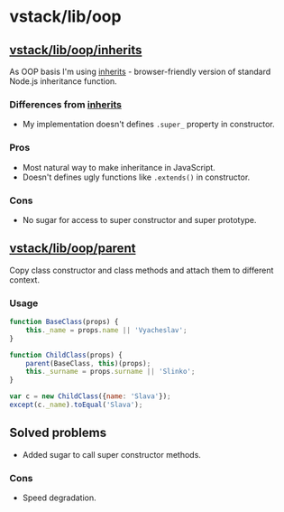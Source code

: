 # vstack/lib/oop

## [vstack/lib/oop/inherits]

As OOP basis I'm using [inherits] - browser-friendly version of standard Node.js
inheritance function.

### Differences from [inherits]

* My implementation doesn't defines `.super_` property in constructor.

### Pros

* Most natural way to make inheritance in JavaScript.
* Doesn't defines ugly functions like `.extends()` in constructor.

### Cons

* No sugar for access to super constructor and super prototype.


## [vstack/lib/oop/parent]

Copy class constructor and class methods and attach them to different context.

### Usage

```js
function BaseClass(props) {
    this._name = props.name || 'Vyacheslav';
}

function ChildClass(props) {
    parent(BaseClass, this)(props);
    this._surname = props.surname || 'Slinko';
}

var c = new ChildClass({name: 'Slava'});
except(c._name).toEqual('Slava');
```

## Solved problems

* Added sugar to call super constructor methods.

### Cons

* Speed degradation.


[vstack/lib/oop/inherits]: https://github.com/vslinko/vstack/blob/master/lib/oop/inherits.js
[vstack/lib/oop/parent]: https://github.com/vslinko/vstack/blob/master/lib/oop/parent.js
[inherits]: https://www.npmjs.org/package/inherits
